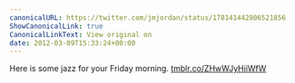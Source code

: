 ```yaml
---
canonicalURL: https://twitter.com/jmjordan/status/178141442806521856
ShowCanonicalLink: true
CanonicalLinkText: View original on
date: 2012-03-09T15:33:24+00:00
---
```

Here is some jazz for your Friday morning. [tmblr.co/ZHwWJyHiiWfW](http://tmblr.co/ZHwWJyHiiWfW)